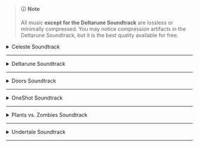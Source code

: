 > 🛈 **Note**
>
> All music **except for the Deltarune Soundtrack** are lossless or minimally compressed. You may notice compression artifacts in the Deltarune Soundtrack, but it is the best quality available for free.

<!-- files -->
<details>
<hr>
<summary>Celeste Soundtrack</summary>
<a class="link" href="Celeste Soundtrack/Celeste Original Soundtrack.png">Celeste Original Soundtrack.png</a><br>
<a class="link" href="Celeste Soundtrack/Prologue.mp3">Prologue.mp3</a><br>
<a class="link" href="Celeste Soundtrack/First Steps.mp3">First Steps.mp3</a><br>
<a class="link" href="Celeste Soundtrack/Resurrections.mp3">Resurrections.mp3</a><br>
<a class="link" href="Celeste Soundtrack/Awake.mp3">Awake.mp3</a><br>
<a class="link" href="Celeste Soundtrack/Postcard from Celeste Mountain.mp3">Postcard from Celeste Mountain.mp3</a><br>
<a class="link" href="Celeste Soundtrack/Checking In.mp3">Checking In.mp3</a><br>
<a class="link" href="Celeste Soundtrack/Spirit of Hospitality.mp3">Spirit of Hospitality.mp3</a><br>
<a class="link" href="Celeste Soundtrack/Scattered and Lost.mp3">Scattered and Lost.mp3</a><br>
<a class="link" href="Celeste Soundtrack/Golden.mp3">Golden.mp3</a><br>
<a class="link" href="Celeste Soundtrack/Anxiety.mp3">Anxiety.mp3</a><br>
<a class="link" href="Celeste Soundtrack/Quiet and Falling.mp3">Quiet and Falling.mp3</a><br>
<a class="link" href="Celeste Soundtrack/In the Mirror.mp3">In the Mirror.mp3</a><br>
<a class="link" href="Celeste Soundtrack/Madeline and Theo.mp3">Madeline and Theo.mp3</a><br>
<a class="link" href="Celeste Soundtrack/Starjump.mp3">Starjump.mp3</a><br>
<a class="link" href="Celeste Soundtrack/Reflection.mp3">Reflection.mp3</a><br>
<a class="link" href="Celeste Soundtrack/Confronting Myself.mp3">Confronting Myself.mp3</a><br>
<a class="link" href="Celeste Soundtrack/Little Goth.mp3">Little Goth.mp3</a><br>
<a class="link" href="Celeste Soundtrack/Reach for the Summit.mp3">Reach for the Summit.mp3</a><br>
<a class="link" href="Celeste Soundtrack/Exhale.mp3">Exhale.mp3</a><br>
<a class="link" href="Celeste Soundtrack/Heart of the Mountain.mp3">Heart of the Mountain.mp3</a><br>
<a class="link" href="Celeste Soundtrack/My Dearest Friends.mp3">My Dearest Friends.mp3</a><br>
</details><hr>
<details>
<hr>
<summary>Deltarune Soundtrack</summary>
<details>
<hr>
<summary>Chapter 1</summary>
<a class="link" href="Deltarune Soundtrack/Chapter 1/Deltarune Chapter 1 Soundtrack.png">Deltarune Chapter 1 Soundtrack.png</a><br>
<a class="link" href="Deltarune Soundtrack/Chapter 1/ANOTHER HIM.mp3">ANOTHER HIM.mp3</a><br>
<a class="link" href="Deltarune Soundtrack/Chapter 1/Beginning.mp3">Beginning.mp3</a><br>
<a class="link" href="Deltarune Soundtrack/Chapter 1/School.mp3">School.mp3</a><br>
<a class="link" href="Deltarune Soundtrack/Chapter 1/Susie.mp3">Susie.mp3</a><br>
<a class="link" href="Deltarune Soundtrack/Chapter 1/The Door.mp3">The Door.mp3</a><br>
<a class="link" href="Deltarune Soundtrack/Chapter 1/Cliffs.mp3">Cliffs.mp3</a><br>
<a class="link" href="Deltarune Soundtrack/Chapter 1/The Chase.mp3">The Chase.mp3</a><br>
<a class="link" href="Deltarune Soundtrack/Chapter 1/The Legend.mp3">The Legend.mp3</a><br>
<a class="link" href="Deltarune Soundtrack/Chapter 1/Lancer.mp3">Lancer.mp3</a><br>
<a class="link" href="Deltarune Soundtrack/Chapter 1/Rude Buster.mp3">Rude Buster.mp3</a><br>
<a class="link" href="Deltarune Soundtrack/Chapter 1/Empty Town.mp3">Empty Town.mp3</a><br>
<a class="link" href="Deltarune Soundtrack/Chapter 1/Weird Birds.mp3">Weird Birds.mp3</a><br>
<a class="link" href="Deltarune Soundtrack/Chapter 1/Field of Hopes and Dreams.mp3">Field of Hopes and Dreams.mp3</a><br>
<a class="link" href="Deltarune Soundtrack/Chapter 1/Fanfare (From Rose of Winter).mp3">Fanfare (From Rose of Winter).mp3</a><br>
<a class="link" href="Deltarune Soundtrack/Chapter 1/Lantern.mp3">Lantern.mp3</a><br>
<a class="link" href="Deltarune Soundtrack/Chapter 1/I'm Very Bad.mp3">I'm Very Bad.mp3</a><br>
<a class="link" href="Deltarune Soundtrack/Chapter 1/Checker Dance.mp3">Checker Dance.mp3</a><br>
<a class="link" href="Deltarune Soundtrack/Chapter 1/Quiet Autumn.mp3">Quiet Autumn.mp3</a><br>
<a class="link" href="Deltarune Soundtrack/Chapter 1/Scarlet Forest.mp3">Scarlet Forest.mp3</a><br>
<a class="link" href="Deltarune Soundtrack/Chapter 1/Thrash Machine.mp3">Thrash Machine.mp3</a><br>
<a class="link" href="Deltarune Soundtrack/Chapter 1/Vs. Lancer.mp3">Vs. Lancer.mp3</a><br>
<a class="link" href="Deltarune Soundtrack/Chapter 1/Basement.mp3">Basement.mp3</a><br>
<a class="link" href="Deltarune Soundtrack/Chapter 1/Imminent Death.mp3">Imminent Death.mp3</a><br>
<a class="link" href="Deltarune Soundtrack/Chapter 1/Vs. Susie.mp3">Vs. Susie.mp3</a><br>
<a class="link" href="Deltarune Soundtrack/Chapter 1/Card Castle.mp3">Card Castle.mp3</a><br>
<a class="link" href="Deltarune Soundtrack/Chapter 1/Rouxls Kaard.mp3">Rouxls Kaard.mp3</a><br>
<a class="link" href="Deltarune Soundtrack/Chapter 1/April 2012.mp3">April 2012.mp3</a><br>
<a class="link" href="Deltarune Soundtrack/Chapter 1/Hip Shop.mp3">Hip Shop.mp3</a><br>
<a class="link" href="Deltarune Soundtrack/Chapter 1/Gallery.mp3">Gallery.mp3</a><br>
<a class="link" href="Deltarune Soundtrack/Chapter 1/Chaos King.mp3">Chaos King.mp3</a><br>
<a class="link" href="Deltarune Soundtrack/Chapter 1/Darkness Falls.mp3">Darkness Falls.mp3</a><br>
<a class="link" href="Deltarune Soundtrack/Chapter 1/The Circus.mp3">The Circus.mp3</a><br>
<a class="link" href="Deltarune Soundtrack/Chapter 1/THE WORLD REVOLVING.mp3">THE WORLD REVOLVING.mp3</a><br>
<a class="link" href="Deltarune Soundtrack/Chapter 1/Friendship.mp3">Friendship.mp3</a><br>
<a class="link" href="Deltarune Soundtrack/Chapter 1/THE HOLY.mp3">THE HOLY.mp3</a><br>
<a class="link" href="Deltarune Soundtrack/Chapter 1/Your Power.mp3">Your Power.mp3</a><br>
<a class="link" href="Deltarune Soundtrack/Chapter 1/A Town Called Hometown.mp3">A Town Called Hometown.mp3</a><br>
<a class="link" href="Deltarune Soundtrack/Chapter 1/You Can Always Come Home.mp3">You Can Always Come Home.mp3</a><br>
<a class="link" href="Deltarune Soundtrack/Chapter 1/Don't Forget.mp3">Don't Forget.mp3</a><br>
<a class="link" href="Deltarune Soundtrack/Chapter 1/Before the Story.mp3">Before the Story.mp3</a><br>
<a class="link" href="Deltarune Soundtrack/Chapter 1/Dogcheck.mp3">Dogcheck.mp3</a><br>
</details><hr>
<details>
<hr>
<summary>Chapter 2</summary>
<a class="link" href="Deltarune Soundtrack/Chapter 2/Deltarune Chapter 2 Soundtrack.png">Deltarune Chapter 2 Soundtrack.png</a><br>
<a class="link" href="Deltarune Soundtrack/Chapter 2/Faint Glow.mp3">Faint Glow.mp3</a><br>
<a class="link" href="Deltarune Soundtrack/Chapter 2/Girl Next Door.mp3">Girl Next Door.mp3</a><br>
<a class="link" href="Deltarune Soundtrack/Chapter 2/My Castle Town.mp3">My Castle Town.mp3</a><br>
<a class="link" href="Deltarune Soundtrack/Chapter 2/Ohhhhohohoho!.mp3">Ohhhhohohoho!.mp3</a><br>
<a class="link" href="Deltarune Soundtrack/Chapter 2/Queen.mp3">Queen.mp3</a><br>
<a class="link" href="Deltarune Soundtrack/Chapter 2/A CYBER'S WORLD.mp3">A CYBER'S WORLD.mp3</a><br>
<a class="link" href="Deltarune Soundtrack/Chapter 2/A Simple Diversion.mp3">A Simple Diversion.mp3</a><br>
<a class="link" href="Deltarune Soundtrack/Chapter 2/Almost To The Guys!.mp3">Almost To The Guys!.mp3</a><br>
<a class="link" href="Deltarune Soundtrack/Chapter 2/Cool Beat.mp3">Cool Beat.mp3</a><br>
<a class="link" href="Deltarune Soundtrack/Chapter 2/When I Get Mad I Dance Like This.mp3">When I Get Mad I Dance Like This.mp3</a><br>
<a class="link" href="Deltarune Soundtrack/Chapter 2/Cyber Battle (Solo).mp3">Cyber Battle (Solo).mp3</a><br>
<a class="link" href="Deltarune Soundtrack/Chapter 2/When I Get Happy I Dance Like This.mp3">When I Get Happy I Dance Like This.mp3</a><br>
<a class="link" href="Deltarune Soundtrack/Chapter 2/Sound Studio.mp3">Sound Studio.mp3</a><br>
<a class="link" href="Deltarune Soundtrack/Chapter 2/Berdly.mp3">Berdly.mp3</a><br>
<a class="link" href="Deltarune Soundtrack/Chapter 2/Smart Race.mp3">Smart Race.mp3</a><br>
<a class="link" href="Deltarune Soundtrack/Chapter 2/Faint Courage (Game Over).mp3">Faint Courage (Game Over).mp3</a><br>
<a class="link" href="Deltarune Soundtrack/Chapter 2/WELCOME TO THE CITY.mp3">WELCOME TO THE CITY.mp3</a><br>
<a class="link" href="Deltarune Soundtrack/Chapter 2/Mini Studio.mp3">Mini Studio.mp3</a><br>
<a class="link" href="Deltarune Soundtrack/Chapter 2/Holiday Studio.mp3">Holiday Studio.mp3</a><br>
<a class="link" href="Deltarune Soundtrack/Chapter 2/Cool Mixtape.mp3">Cool Mixtape.mp3</a><br>
<a class="link" href="Deltarune Soundtrack/Chapter 2/HEY EVERY !.mp3">HEY EVERY !.mp3</a><br>
<a class="link" href="Deltarune Soundtrack/Chapter 2/Spamton.mp3">Spamton.mp3</a><br>
<a class="link" href="Deltarune Soundtrack/Chapter 2/NOW'S YOUR CHANCE TO BE A.mp3">NOW'S YOUR CHANCE TO BE A.mp3</a><br>
<a class="link" href="Deltarune Soundtrack/Chapter 2/Elegant Enterance.mp3">Elegant Enterance.mp3</a><br>
<a class="link" href="Deltarune Soundtrack/Chapter 2/Bluebird of Misfortune.mp3">Bluebird of Misfortune.mp3</a><br>
<a class="link" href="Deltarune Soundtrack/Chapter 2/Pandora Palace.mp3">Pandora Palace.mp3</a><br>
<a class="link" href="Deltarune Soundtrack/Chapter 2/KEYGEN.mp3">KEYGEN.mp3</a><br>
<a class="link" href="Deltarune Soundtrack/Chapter 2/Acid Tunnel of Love.mp3">Acid Tunnel of Love.mp3</a><br>
<a class="link" href="Deltarune Soundtrack/Chapter 2/It's Pronounced  Rules.mp3">It's Pronounced  Rules.mp3</a><br>
<a class="link" href="Deltarune Soundtrack/Chapter 2/Lost Girl.mp3">Lost Girl.mp3</a><br>
<a class="link" href="Deltarune Soundtrack/Chapter 2/Ferris Wheel.mp3">Ferris Wheel.mp3</a><br>
<a class="link" href="Deltarune Soundtrack/Chapter 2/Attack of the Killer Queen.mp3">Attack of the Killer Queen.mp3</a><br>
<a class="link" href="Deltarune Soundtrack/Chapter 2/Giga Size.mp3">Giga Size.mp3</a><br>
<a class="link" href="Deltarune Soundtrack/Chapter 2/Powers Combined.mp3">Powers Combined.mp3</a><br>
<a class="link" href="Deltarune Soundtrack/Chapter 2/Knock You Down !!.mp3">Knock You Down !!.mp3</a><br>
<a class="link" href="Deltarune Soundtrack/Chapter 2/The Dark Truth.mp3">The Dark Truth.mp3</a><br>
<a class="link" href="Deltarune Soundtrack/Chapter 2/Digital Roots.mp3">Digital Roots.mp3</a><br>
<a class="link" href="Deltarune Soundtrack/Chapter 2/Deal Gone Wrong.mp3">Deal Gone Wrong.mp3</a><br>
<a class="link" href="Deltarune Soundtrack/Chapter 2/BIG SHOT.mp3">BIG SHOT.mp3</a><br>
<a class="link" href="Deltarune Soundtrack/Chapter 2/A Real Boy!.mp3">A Real Boy!.mp3</a><br>
<a class="link" href="Deltarune Soundtrack/Chapter 2/Dialtone.mp3">Dialtone.mp3</a><br>
<a class="link" href="Deltarune Soundtrack/Chapter 2/sans..mp3">sans..mp3</a><br>
<a class="link" href="Deltarune Soundtrack/Chapter 2/Chill Jailbreak Alarm to Study And Relax To.mp3">Chill Jailbreak Alarm to Study And Relax To.mp3</a><br>
<a class="link" href="Deltarune Soundtrack/Chapter 2/You Can Always Come Home.mp3">You Can Always Come Home.mp3</a><br>
<a class="link" href="Deltarune Soundtrack/Chapter 2/Until Next Time.mp3">Until Next Time.mp3</a><br>
<a class="link" href="Deltarune Soundtrack/Chapter 2/A-pplause for Berdly.mp3">A-pplause for Berdly.mp3</a><br>
<a class="link" href="Deltarune Soundtrack/Chapter 2/Berdly Battle (Really Tense Heartbeat Momento Version).mp3">Berdly Battle (Really Tense Heartbeat Momento Version).mp3</a><br>
<a class="link" href="Deltarune Soundtrack/Chapter 2/Cyber Battle.mp3">Cyber Battle.mp3</a><br>
<a class="link" href="Deltarune Soundtrack/Chapter 2/Determination.mp3">Determination.mp3</a><br>
<a class="link" href="Deltarune Soundtrack/Chapter 2/WELCOME TO THE CITY (Alt).mp3">WELCOME TO THE CITY (Alt).mp3</a><br>
</details><hr>
</details><hr>
<details>
<hr>
<summary>Doors Soundtrack</summary>
<details>
<hr>
<summary>Volume 1</summary>
<a class="link" href="Doors Soundtrack/Volume 1/Doors (Original Game Soundtrack), Vol. 1.png">Doors (Original Game Soundtrack), Vol. 1.png</a><br>
<a class="link" href="Doors Soundtrack/Volume 1/Dawn Of The Doors.mp3">Dawn Of The Doors.mp3</a><br>
<a class="link" href="Doors Soundtrack/Volume 1/Elevator Jam.mp3">Elevator Jam.mp3</a><br>
<a class="link" href="Doors Soundtrack/Volume 1/Guiding Light.mp3">Guiding Light.mp3</a><br>
<a class="link" href="Doors Soundtrack/Volume 1/Here I Come.mp3">Here I Come.mp3</a><br>
<a class="link" href="Doors Soundtrack/Volume 1/Unhinged.mp3">Unhinged.mp3</a><br>
</details><hr>
<details>
<hr>
<summary>Volume 2</summary>
<a class="link" href="Doors Soundtrack/Volume 2/Doors (Original Game Soundtrack), Vol. 2.png">Doors (Original Game Soundtrack), Vol. 2.png</a><br>
<a class="link" href="Doors Soundtrack/Volume 2/Trailer Theme Remix.mp3">Trailer Theme Remix.mp3</a><br>
<a class="link" href="Doors Soundtrack/Volume 2/Elevator Jam Remix.mp3">Elevator Jam Remix.mp3</a><br>
<a class="link" href="Doors Soundtrack/Volume 2/Curious Light.mp3">Curious Light.mp3</a><br>
<a class="link" href="Doors Soundtrack/Volume 2/Jeff's Jingle.mp3">Jeff's Jingle.mp3</a><br>
<a class="link" href="Doors Soundtrack/Volume 2/Unhinged II.mp3">Unhinged II.mp3</a><br>
<a class="link" href="Doors Soundtrack/Volume 2/Elevator Jammed.mp3">Elevator Jammed.mp3</a><br>
</details><hr>
</details><hr>
<details>
<hr>
<summary>OneShot Soundtrack</summary>
<details>
<hr>
<summary>Solstice</summary>
<a class="link" href="OneShot Soundtrack/Solstice/Happily Ever After.jpg">Happily Ever After.jpg</a><br>
<a class="link" href="OneShot Soundtrack/Solstice/OneShot Solstice Soundtrack.png">OneShot Solstice Soundtrack.png</a><br>
<a class="link" href="OneShot Soundtrack/Solstice/Prelude.flac">Prelude.flac</a><br>
<a class="link" href="OneShot Soundtrack/Solstice/Deep Mines.flac">Deep Mines.flac</a><br>
<a class="link" href="OneShot Soundtrack/Solstice/Vestige.flac">Vestige.flac</a><br>
<a class="link" href="OneShot Soundtrack/Solstice/Sonder (extended).flac">Sonder (extended).flac</a><br>
<a class="link" href="OneShot Soundtrack/Solstice/Out of Protocol.flac">Out of Protocol.flac</a><br>
<a class="link" href="OneShot Soundtrack/Solstice/Panic.flac">Panic.flac</a><br>
<a class="link" href="OneShot Soundtrack/Solstice/Collapse.flac">Collapse.flac</a><br>
<a class="link" href="OneShot Soundtrack/Solstice/Navigate (extended).flac">Navigate (extended).flac</a><br>
<a class="link" href="OneShot Soundtrack/Solstice/The FIrst Universe.flac">The FIrst Universe.flac</a><br>
<a class="link" href="OneShot Soundtrack/Solstice/Aviator.flac">Aviator.flac</a><br>
<a class="link" href="OneShot Soundtrack/Solstice/Eleventh hour.flac">Eleventh hour.flac</a><br>
<a class="link" href="OneShot Soundtrack/Solstice/Rue.flac">Rue.flac</a><br>
<a class="link" href="OneShot Soundtrack/Solstice/The Author.flac">The Author.flac</a><br>
<a class="link" href="OneShot Soundtrack/Solstice/The World Machine.flac">The World Machine.flac</a><br>
<a class="link" href="OneShot Soundtrack/Solstice/Encounter.flac">Encounter.flac</a><br>
<a class="link" href="OneShot Soundtrack/Solstice/Solstice.flac">Solstice.flac</a><br>
<a class="link" href="OneShot Soundtrack/Solstice/Sunrise.flac">Sunrise.flac</a><br>
<a class="link" href="OneShot Soundtrack/Solstice/In Memory.flac">In Memory.flac</a><br>
<a class="link" href="OneShot Soundtrack/Solstice/Epilogue.flac">Epilogue.flac</a><br>
<a class="link" href="OneShot Soundtrack/Solstice/Homesick.flac">Homesick.flac</a><br>
<a class="link" href="OneShot Soundtrack/Solstice/Inventory.flac">Inventory.flac</a><br>
<a class="link" href="OneShot Soundtrack/Solstice/Simpler Secrets.flac">Simpler Secrets.flac</a><br>
<a class="link" href="OneShot Soundtrack/Solstice/First Flight.flac">First Flight.flac</a><br>
<a class="link" href="OneShot Soundtrack/Solstice/The Simulation.flac">The Simulation.flac</a><br>
<a class="link" href="OneShot Soundtrack/Solstice/Ghost in the Machine.flac">Ghost in the Machine.flac</a><br>
<a class="link" href="OneShot Soundtrack/Solstice/Happily Ever After.flac">Happily Ever After.flac</a><br>
<a class="link" href="OneShot Soundtrack/Solstice/Niko's Theme.flac">Niko's Theme.flac</a><br>
</details><hr>
<a class="link" href="OneShot Soundtrack/IT'S TIME TO FIGHT CRIME.jpg">IT'S TIME TO FIGHT CRIME.jpg</a><br>
<a class="link" href="OneShot Soundtrack/OneShot Soundtrack.png">OneShot Soundtrack.png</a><br>
<a class="link" href="OneShot Soundtrack/Ram.jpg">Ram.jpg</a><br>
<a class="link" href="OneShot Soundtrack/My Burden Is Light.flac">My Burden Is Light.flac</a><br>
<a class="link" href="OneShot Soundtrack/Someplace I Know.flac">Someplace I Know.flac</a><br>
<a class="link" href="OneShot Soundtrack/Puzzle Solved.flac">Puzzle Solved.flac</a><br>
<a class="link" href="OneShot Soundtrack/Phosphor.flac">Phosphor.flac</a><br>
<a class="link" href="OneShot Soundtrack/The Prophecy.flac">The Prophecy.flac</a><br>
<a class="link" href="OneShot Soundtrack/Abandoned Factory.flac">Abandoned Factory.flac</a><br>
<a class="link" href="OneShot Soundtrack/Silverpoint.flac">Silverpoint.flac</a><br>
<a class="link" href="OneShot Soundtrack/A God's Machine.flac">A God's Machine.flac</a><br>
<a class="link" href="OneShot Soundtrack/Rowbot.flac">Rowbot.flac</a><br>
<a class="link" href="OneShot Soundtrack/Geothermal.flac">Geothermal.flac</a><br>
<a class="link" href="OneShot Soundtrack/Distant.flac">Distant.flac</a><br>
<a class="link" href="OneShot Soundtrack/Into The Light.flac">Into The Light.flac</a><br>
<a class="link" href="OneShot Soundtrack/Self Contained Universe (Reprise).flac">Self Contained Universe (Reprise).flac</a><br>
<a class="link" href="OneShot Soundtrack/Navigate.flac">Navigate.flac</a><br>
<a class="link" href="OneShot Soundtrack/To Sleep.flac">To Sleep.flac</a><br>
<a class="link" href="OneShot Soundtrack/To Dream.flac">To Dream.flac</a><br>
<a class="link" href="OneShot Soundtrack/Flooded Ruins.flac">Flooded Ruins.flac</a><br>
<a class="link" href="OneShot Soundtrack/Alula.flac">Alula.flac</a><br>
<a class="link" href="OneShot Soundtrack/Children of the Ruins.flac">Children of the Ruins.flac</a><br>
<a class="link" href="OneShot Soundtrack/Ram.flac">Ram.flac</a><br>
<a class="link" href="OneShot Soundtrack/Pretty Bad.flac">Pretty Bad.flac</a><br>
<a class="link" href="OneShot Soundtrack/On Little Cat Feet.flac">On Little Cat Feet.flac</a><br>
<a class="link" href="OneShot Soundtrack/Indoors.flac">Indoors.flac</a><br>
<a class="link" href="OneShot Soundtrack/Dark Stairwell.flac">Dark Stairwell.flac</a><br>
<a class="link" href="OneShot Soundtrack/Sonder.flac">Sonder.flac</a><br>
<a class="link" href="OneShot Soundtrack/Pretty nice day, huh....flac">Pretty nice day, huh....flac</a><br>
<a class="link" href="OneShot Soundtrack/On Little Cat Feet (ground).flac">On Little Cat Feet (ground).flac</a><br>
<a class="link" href="OneShot Soundtrack/Library Stroll.flac">Library Stroll.flac</a><br>
<a class="link" href="OneShot Soundtrack/Simple Secrets.flac">Simple Secrets.flac</a><br>
<a class="link" href="OneShot Soundtrack/Factory.flac">Factory.flac</a><br>
<a class="link" href="OneShot Soundtrack/Library Nap.flac">Library Nap.flac</a><br>
<a class="link" href="OneShot Soundtrack/The Tower.flac">The Tower.flac</a><br>
<a class="link" href="OneShot Soundtrack/Distant water.flac">Distant water.flac</a><br>
<a class="link" href="OneShot Soundtrack/Niko and the World Machine.flac">Niko and the World Machine.flac</a><br>
<a class="link" href="OneShot Soundtrack/I'm Here.flac">I'm Here.flac</a><br>
<a class="link" href="OneShot Soundtrack/Pretty.flac">Pretty.flac</a><br>
<a class="link" href="OneShot Soundtrack/Sun.flac">Sun.flac</a><br>
<a class="link" href="OneShot Soundtrack/Self Contained Universe.flac">Self Contained Universe.flac</a><br>
<a class="link" href="OneShot Soundtrack/Thanks For Everything.flac">Thanks For Everything.flac</a><br>
<a class="link" href="OneShot Soundtrack/OneShot Trailer.flac">OneShot Trailer.flac</a><br>
<a class="link" href="OneShot Soundtrack/Countdown.flac">Countdown.flac</a><br>
<a class="link" href="OneShot Soundtrack/IT'S TIME TO FIGHT CRIME.flac">IT'S TIME TO FIGHT CRIME.flac</a><br>
</details><hr>
<details>
<hr>
<summary>Plants vs. Zombies Soundtrack</summary>
<details>
<hr>
<summary>Normal-Horde Variants</summary>
<a class="link" href="Plants vs. Zombies Soundtrack/Normal-Horde Variants/Grasswalk (Normal).flac">Grasswalk (Normal).flac</a><br>
<a class="link" href="Plants vs. Zombies Soundtrack/Normal-Horde Variants/Grasswalk (Horde).flac">Grasswalk (Horde).flac</a><br>
<a class="link" href="Plants vs. Zombies Soundtrack/Normal-Horde Variants/Watery Graves (Normal).flac">Watery Graves (Normal).flac</a><br>
<a class="link" href="Plants vs. Zombies Soundtrack/Normal-Horde Variants/Watery Graves (Horde).flac">Watery Graves (Horde).flac</a><br>
<a class="link" href="Plants vs. Zombies Soundtrack/Normal-Horde Variants/Rigor Mormist (Normal).flac">Rigor Mormist (Normal).flac</a><br>
<a class="link" href="Plants vs. Zombies Soundtrack/Normal-Horde Variants/Rigor Mormist (Horde).flac">Rigor Mormist (Horde).flac</a><br>
<a class="link" href="Plants vs. Zombies Soundtrack/Normal-Horde Variants/Graze the Roof (Horde).flac">Graze the Roof (Horde).flac</a><br>
<a class="link" href="Plants vs. Zombies Soundtrack/Normal-Horde Variants/Graze the Roof (Normal).flac">Graze the Roof (Normal).flac</a><br>
</details><hr>
<a class="link" href="Plants vs. Zombies Soundtrack/Plants vs. Zombies Soundtrack.jpg">Plants vs. Zombies Soundtrack.jpg</a><br>
<a class="link" href="Plants vs. Zombies Soundtrack/Crazy Dave (Intro Theme).flac">Crazy Dave (Intro Theme).flac</a><br>
<a class="link" href="Plants vs. Zombies Soundtrack/Choose Your Seeds.flac">Choose Your Seeds.flac</a><br>
<a class="link" href="Plants vs. Zombies Soundtrack/Grasswalk.flac">Grasswalk.flac</a><br>
<a class="link" href="Plants vs. Zombies Soundtrack/Moongrains.flac">Moongrains.flac</a><br>
<a class="link" href="Plants vs. Zombies Soundtrack/Moongrains (Horde).flac">Moongrains (Horde).flac</a><br>
<a class="link" href="Plants vs. Zombies Soundtrack/Watery Graves.flac">Watery Graves.flac</a><br>
<a class="link" href="Plants vs. Zombies Soundtrack/Rigor Mormist.flac">Rigor Mormist.flac</a><br>
<a class="link" href="Plants vs. Zombies Soundtrack/Graze the Roof.flac">Graze the Roof.flac</a><br>
<a class="link" href="Plants vs. Zombies Soundtrack/Loonboon.flac">Loonboon.flac</a><br>
<a class="link" href="Plants vs. Zombies Soundtrack/Cerebrawl.flac">Cerebrawl.flac</a><br>
<a class="link" href="Plants vs. Zombies Soundtrack/Zen Garden.flac">Zen Garden.flac</a><br>
<a class="link" href="Plants vs. Zombies Soundtrack/Ultimate Battle.flac">Ultimate Battle.flac</a><br>
<a class="link" href="Plants vs. Zombies Soundtrack/Brainiac Maniac.flac">Brainiac Maniac.flac</a><br>
</details><hr>
<details>
<hr>
<summary>Undertale Soundtrack</summary>
<a class="link" href="Undertale Soundtrack/Undertale Soundtrack.png">Undertale Soundtrack.png</a><br>
<a class="link" href="Undertale Soundtrack/Once Upon A Time.mp3">Once Upon A Time.mp3</a><br>
<a class="link" href="Undertale Soundtrack/Start Menu.mp3">Start Menu.mp3</a><br>
<a class="link" href="Undertale Soundtrack/Your Best Friend.mp3">Your Best Friend.mp3</a><br>
<a class="link" href="Undertale Soundtrack/Fallen Down.mp3">Fallen Down.mp3</a><br>
<a class="link" href="Undertale Soundtrack/Ruins.mp3">Ruins.mp3</a><br>
<a class="link" href="Undertale Soundtrack/Uwa!! So Temperate♫.mp3">Uwa!! So Temperate♫.mp3</a><br>
<a class="link" href="Undertale Soundtrack/Anticipation.mp3">Anticipation.mp3</a><br>
<a class="link" href="Undertale Soundtrack/Unnecessary Tension.mp3">Unnecessary Tension.mp3</a><br>
<a class="link" href="Undertale Soundtrack/Enemy Approaching.mp3">Enemy Approaching.mp3</a><br>
<a class="link" href="Undertale Soundtrack/Ghost Fight.mp3">Ghost Fight.mp3</a><br>
<a class="link" href="Undertale Soundtrack/Determination.mp3">Determination.mp3</a><br>
<a class="link" href="Undertale Soundtrack/Home.mp3">Home.mp3</a><br>
<a class="link" href="Undertale Soundtrack/Home (Music Box).mp3">Home (Music Box).mp3</a><br>
<a class="link" href="Undertale Soundtrack/Heartache.mp3">Heartache.mp3</a><br>
<a class="link" href="Undertale Soundtrack/sans.mp3">sans.mp3</a><br>
<a class="link" href="Undertale Soundtrack/Nyeh Heh Heh!.mp3">Nyeh Heh Heh!.mp3</a><br>
<a class="link" href="Undertale Soundtrack/Snowy.mp3">Snowy.mp3</a><br>
<a class="link" href="Undertale Soundtrack/Uwa!! So Holiday♫.mp3">Uwa!! So Holiday♫.mp3</a><br>
<a class="link" href="Undertale Soundtrack/Dogbass.mp3">Dogbass.mp3</a><br>
<a class="link" href="Undertale Soundtrack/Mysterious Place.mp3">Mysterious Place.mp3</a><br>
<a class="link" href="Undertale Soundtrack/Dogsong.mp3">Dogsong.mp3</a><br>
<a class="link" href="Undertale Soundtrack/Snowdin Town.mp3">Snowdin Town.mp3</a><br>
<a class="link" href="Undertale Soundtrack/Shop.mp3">Shop.mp3</a><br>
<a class="link" href="Undertale Soundtrack/Bonetrousle.mp3">Bonetrousle.mp3</a><br>
<a class="link" href="Undertale Soundtrack/Dating Start!.mp3">Dating Start!.mp3</a><br>
<a class="link" href="Undertale Soundtrack/Dating Tense!.mp3">Dating Tense!.mp3</a><br>
<a class="link" href="Undertale Soundtrack/Dating Fight!.mp3">Dating Fight!.mp3</a><br>
<a class="link" href="Undertale Soundtrack/Premonition.mp3">Premonition.mp3</a><br>
<a class="link" href="Undertale Soundtrack/Danger Mystery.mp3">Danger Mystery.mp3</a><br>
<a class="link" href="Undertale Soundtrack/Undyne.mp3">Undyne.mp3</a><br>
<a class="link" href="Undertale Soundtrack/Waterfall.mp3">Waterfall.mp3</a><br>
<a class="link" href="Undertale Soundtrack/Run!.mp3">Run!.mp3</a><br>
<a class="link" href="Undertale Soundtrack/Quiet Water.mp3">Quiet Water.mp3</a><br>
<a class="link" href="Undertale Soundtrack/Memory.mp3">Memory.mp3</a><br>
<a class="link" href="Undertale Soundtrack/Bird That Carries You Over A Disproportionately Small Gap.mp3">Bird That Carries You Over A Disproportionately Small Gap.mp3</a><br>
<a class="link" href="Undertale Soundtrack/Dummy!.mp3">Dummy!.mp3</a><br>
<a class="link" href="Undertale Soundtrack/Pathetic House.mp3">Pathetic House.mp3</a><br>
<a class="link" href="Undertale Soundtrack/Spooktune.mp3">Spooktune.mp3</a><br>
<a class="link" href="Undertale Soundtrack/Spookwave.mp3">Spookwave.mp3</a><br>
<a class="link" href="Undertale Soundtrack/Ghouliday.mp3">Ghouliday.mp3</a><br>
<a class="link" href="Undertale Soundtrack/Chill.mp3">Chill.mp3</a><br>
<a class="link" href="Undertale Soundtrack/Thundersnail.mp3">Thundersnail.mp3</a><br>
<a class="link" href="Undertale Soundtrack/Temmie Village.mp3">Temmie Village.mp3</a><br>
<a class="link" href="Undertale Soundtrack/Tem Shop.mp3">Tem Shop.mp3</a><br>
<a class="link" href="Undertale Soundtrack/NGAHHH!!.mp3">NGAHHH!!.mp3</a><br>
<a class="link" href="Undertale Soundtrack/Spear of Justice.mp3">Spear of Justice.mp3</a><br>
<a class="link" href="Undertale Soundtrack/Ooo.mp3">Ooo.mp3</a><br>
<a class="link" href="Undertale Soundtrack/Alphys.mp3">Alphys.mp3</a><br>
<a class="link" href="Undertale Soundtrack/It's Showtime!.mp3">It's Showtime!.mp3</a><br>
<a class="link" href="Undertale Soundtrack/Metal Crusher.mp3">Metal Crusher.mp3</a><br>
<a class="link" href="Undertale Soundtrack/Another Medium.mp3">Another Medium.mp3</a><br>
<a class="link" href="Undertale Soundtrack/Uwa!! So HEATS!!♫.mp3">Uwa!! So HEATS!!♫.mp3</a><br>
<a class="link" href="Undertale Soundtrack/Stronger Monsters.mp3">Stronger Monsters.mp3</a><br>
<a class="link" href="Undertale Soundtrack/Hotel.mp3">Hotel.mp3</a><br>
<a class="link" href="Undertale Soundtrack/Can You Really Call This A Hotel, I Didn't Receive A Mint On My Pillow Or Anything.mp3">Can You Really Call This A Hotel, I Didn't Receive A Mint On My Pillow Or Anything.mp3</a><br>
<a class="link" href="Undertale Soundtrack/Confession.mp3">Confession.mp3</a><br>
<a class="link" href="Undertale Soundtrack/Live Report.mp3">Live Report.mp3</a><br>
<a class="link" href="Undertale Soundtrack/Death Report.mp3">Death Report.mp3</a><br>
<a class="link" href="Undertale Soundtrack/Spider Dance.mp3">Spider Dance.mp3</a><br>
<a class="link" href="Undertale Soundtrack/Wrong Enemy !-.mp3">Wrong Enemy !-.mp3</a><br>
<a class="link" href="Undertale Soundtrack/Oh! One True Love.mp3">Oh! One True Love.mp3</a><br>
<a class="link" href="Undertale Soundtrack/Oh! Dungeon.mp3">Oh! Dungeon.mp3</a><br>
<a class="link" href="Undertale Soundtrack/It's Raining Somewhere Else.mp3">It's Raining Somewhere Else.mp3</a><br>
<a class="link" href="Undertale Soundtrack/CORE Approach.mp3">CORE Approach.mp3</a><br>
<a class="link" href="Undertale Soundtrack/CORE.mp3">CORE.mp3</a><br>
<a class="link" href="Undertale Soundtrack/Last Episode!.mp3">Last Episode!.mp3</a><br>
<a class="link" href="Undertale Soundtrack/Oh My.mp3">Oh My.mp3</a><br>
<a class="link" href="Undertale Soundtrack/Death by Glamour.mp3">Death by Glamour.mp3</a><br>
<a class="link" href="Undertale Soundtrack/For the Fans.mp3">For the Fans.mp3</a><br>
<a class="link" href="Undertale Soundtrack/Long Elevator.mp3">Long Elevator.mp3</a><br>
<a class="link" href="Undertale Soundtrack/Undertale.mp3">Undertale.mp3</a><br>
<a class="link" href="Undertale Soundtrack/Song That Might Play When You Fight Sans.mp3">Song That Might Play When You Fight Sans.mp3</a><br>
<a class="link" href="Undertale Soundtrack/The Choice.mp3">The Choice.mp3</a><br>
<a class="link" href="Undertale Soundtrack/Small Shock.mp3">Small Shock.mp3</a><br>
<a class="link" href="Undertale Soundtrack/Barrier.mp3">Barrier.mp3</a><br>
<a class="link" href="Undertale Soundtrack/Bergentrückung.mp3">Bergentrückung.mp3</a><br>
<a class="link" href="Undertale Soundtrack/ASGORE.mp3">ASGORE.mp3</a><br>
<a class="link" href="Undertale Soundtrack/You Idiot.mp3">You Idiot.mp3</a><br>
<a class="link" href="Undertale Soundtrack/Your Best Nightmare.mp3">Your Best Nightmare.mp3</a><br>
<a class="link" href="Undertale Soundtrack/Finale.mp3">Finale.mp3</a><br>
<a class="link" href="Undertale Soundtrack/An Ending.mp3">An Ending.mp3</a><br>
<a class="link" href="Undertale Soundtrack/She's Playing Piano.mp3">She's Playing Piano.mp3</a><br>
<a class="link" href="Undertale Soundtrack/Here We Are.mp3">Here We Are.mp3</a><br>
<a class="link" href="Undertale Soundtrack/Amalgam.mp3">Amalgam.mp3</a><br>
<a class="link" href="Undertale Soundtrack/Fallen Down (Reprise).mp3">Fallen Down (Reprise).mp3</a><br>
<a class="link" href="Undertale Soundtrack/Don't Give Up.mp3">Don't Give Up.mp3</a><br>
<a class="link" href="Undertale Soundtrack/Hopes and Dreams.mp3">Hopes and Dreams.mp3</a><br>
<a class="link" href="Undertale Soundtrack/Burn in Despair!.mp3">Burn in Despair!.mp3</a><br>
<a class="link" href="Undertale Soundtrack/SAVE the World.mp3">SAVE the World.mp3</a><br>
<a class="link" href="Undertale Soundtrack/His Theme.mp3">His Theme.mp3</a><br>
<a class="link" href="Undertale Soundtrack/Final Power.mp3">Final Power.mp3</a><br>
<a class="link" href="Undertale Soundtrack/Reunited.mp3">Reunited.mp3</a><br>
<a class="link" href="Undertale Soundtrack/Menu (Full).mp3">Menu (Full).mp3</a><br>
<a class="link" href="Undertale Soundtrack/Respite.mp3">Respite.mp3</a><br>
<a class="link" href="Undertale Soundtrack/Bring It In, Guys!.mp3">Bring It In, Guys!.mp3</a><br>
<a class="link" href="Undertale Soundtrack/Last Goodbye.mp3">Last Goodbye.mp3</a><br>
<a class="link" href="Undertale Soundtrack/But the Earth Refused to Die.mp3">But the Earth Refused to Die.mp3</a><br>
<a class="link" href="Undertale Soundtrack/Battle Against a True Hero.mp3">Battle Against a True Hero.mp3</a><br>
<a class="link" href="Undertale Soundtrack/Power of -NEO-.mp3">Power of -NEO-.mp3</a><br>
<a class="link" href="Undertale Soundtrack/Megalovania.mp3">Megalovania.mp3</a><br>
<a class="link" href="Undertale Soundtrack/Good Night.mp3">Good Night.mp3</a><br>
</details><hr>
<!-- files-end -->
